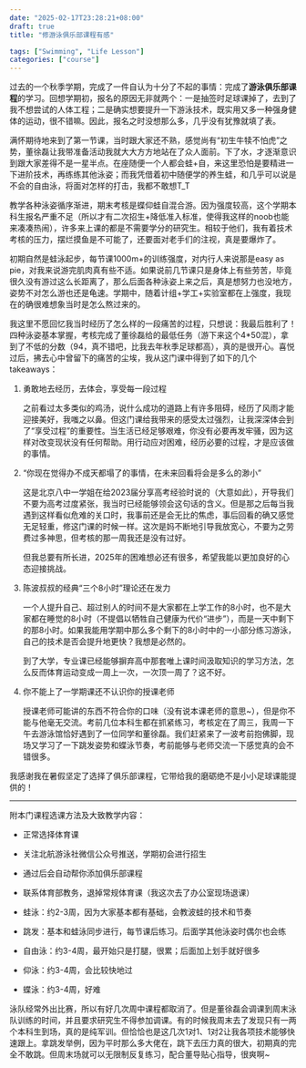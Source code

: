 ```yaml
---
date: "2025-02-17T23:28:21+08:00"
draft: true
title: "修游泳俱乐部课程有感"

tags: ["Swimming", "Life Lesson"]
categories: ["course"]
---
```


过去的一个秋季学期，完成了一件自认为十分了不起的事情：完成了**游泳俱乐部课程**的学习。回想学期初，报名的原因无非就两个：一是抽签时足球课掉了，去到了我不想尝试的人体工程；二是确实想要提升一下游泳技术，既实用又多一种强身健体的运动，很不错嘛。因此，报名之时没想那么多，几乎没有犹豫就填了表。

满怀期待地来到了第一节课，当时跟大家还不熟，感觉尚有“初生牛犊不怕虎”之势，董徐磊让我带准备活动我就大大方方地站在了众人面前。下了水，才逐渐意识到跟大家差得不是一星半点。在座随便一个人都会蛙+自，来这里恐怕是要精进一下进阶技术，再练练其他泳姿；而我凭借着初中随便学的养生蛙，和几乎可以说是不会的自由泳，将面对怎样的打击，我都不敢想T_T

教学各种泳姿循序渐进，期末考核是蝶仰蛙自混合游。因为强度较高，这个学期本科生报名严重不足（所以才有二次招生+降低准入标准，使得我这样的noob也能来凑凑热闹），许多来上课的都是不需要学分的研究生。相较于他们，我有着技术考核的压力，摆烂摸鱼是不可能了，还要面对老手们的注视，真是要爆炸了。

初期自然是蛙泳起步，每节课1000m+的训练强度，对内行人来说那是easy as pie，对我来说游完肌肉真有些不适。如果说前几节课只是身体上有些劳苦，毕竟很久没有游过这么长距离了，那么后面各种泳姿上来之后，真是想努力也没地方，姿势不对怎么游也还是龟速。学期中，随着计组+学工+实验室都在上强度，我现在的确很难想象当时是怎么熬过来的。

我这里不愿回忆我当时经历了怎么样的一段痛苦的过程，只想说：我最后胜利了！四种泳姿基本掌握，考核完成了董徐磊给的最低任务（游下来这个4*50混），拿到了不低的分数（94，真不错吧，比我去年秋季足球都高），真的是很开心。喜悦过后，拂去心中曾留下的痛苦的尘埃，我从这门课中得到了如下的几个takeaways：

1. 勇敢地去经历，去体会，享受每一段过程

   之前看过太多类似的鸡汤，说什么成功的道路上有许多阻碍，经历了风雨才能迎接美好，我嗤之以鼻。但这门课给我带来的感受太过强烈，让我深深体会到了“享受过程”的重要性。当生活已经足够艰难，你没有必要再发牢骚，因为这样对改变现状没有任何帮助。用行动应对困难，经历必要的过程，才是应该做的事情。

2. “你现在觉得办不成天都塌了的事情，在未来回看将会是多么的渺小”

   这是北京八中一学姐在给2023届分享高考经验时说的（大意如此），开导我们不要为高考过度紧张，我当时已经能够领会这句话的含义。但是那之后每当我遇到这样看似危难的关口时，我事前还是会无比的焦虑，事后回看的确又感觉无足轻重，修这门课的时候一样。这次是妈不断地引导我放宽心，不要为之劳费过多神思，但考核的那一周我还是没有过好。

   但我总要有所长进，2025年的困难想必还有很多，希望我能以更加良好的心态迎接挑战。

3. 陈波叔叔的经典“三个8小时”理论还在发力

   一个人提升自己、超过别人的时间不是大家都在上学工作的8小时，也不是大家都在睡觉的8小时（不提倡以牺牲自己健康为代价“进步”），而是一天中剩下的那8小时。如果我能用学期中那么多个剩下的8小时中的一小部分练习游泳，自己的技术是否会提升地更快？我想是必然的。

   到了大学，专业课已经能够摒弃高中那套唯上课时间汲取知识的学习方法，怎么反而体育运动变成一周上一次，一次顶一周了？这不好。

4. 你不能上了一学期课还不认识你的授课老师

   授课老师可能讲的东西不符合你的口味（没有说本课老师的意思~），但是你不能与他毫无交流。考前几位本科生都在抓紧练习，考核定在了周三，我周一下午去游泳馆恰好遇到了一位同学和董徐磊。我们赶紧来了一波考前抱佛脚，现场又学习了一下跳发姿势和蝶泳节奏，考前能够与老师交流一下感觉真的会不错很多。

我感谢我在暑假坚定了选择了俱乐部课程，它带给我的磨砺绝不是小小足球课能提供的！

---

附本门课程选课方法及大致教学内容：

- 正常选择体育课

- 关注北航游泳社微信公众号推送，学期初会进行招生
- 通过后会自动帮你添加俱乐部课程
- 联系体育部教务，退掉常规体育课（我这次去了办公室现场退课）

- 蛙泳：约2-3周，因为大家基本都有基础，会教波蛙的技术和节奏

- 跳发：基本和蛙泳同步进行，每节课后练习。后面学其他泳姿时偶尔也会练

- 自由泳：约3-4周，最开始只是打腿，很累；后面加上划手就好很多
- 仰泳：约3-4周，会比较快地过
- 蝶泳：约3-4周，好难

泳队经常外出比赛，所以有好几次周中课程都取消了。但是董徐磊会调课到周末泳队训练的时间，并且要求研究生不得参加调课。有的时候我周末去了发现只有一两个本科生到场，真的是纯军训。但恰恰也是这几次1对1、1对2让我各项技术能够快速跟上。拿跳发举例，因为平时那么多大佬在，跳下去压力真的很大，初期真的完全不敢跳。但周末场就可以无限制反复练习，配合董导贴心指导，很爽啊~

